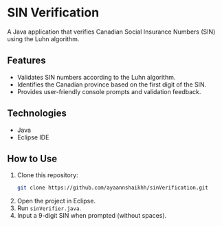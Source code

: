 # SIN Verification

A Java application that verifies Canadian Social Insurance Numbers (SIN) using the Luhn algorithm.

## Features

- Validates SIN numbers according to the Luhn algorithm.
- Identifies the Canadian province based on the first digit of the SIN.
- Provides user-friendly console prompts and validation feedback.

## Technologies

- Java
- Eclipse IDE

## How to Use

1. Clone this repository:
   ```bash
   git clone https://github.com/ayaannshaikhh/sinVerification.git
   ```
2. Open the project in Eclipse.
3. Run `sinVerifier.java`.
4. Input a 9-digit SIN when prompted (without spaces).
